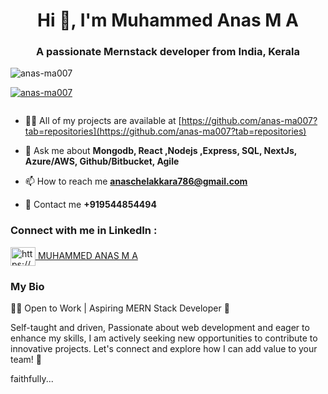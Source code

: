 <h1 align="center">Hi 👋, I'm Muhammed Anas M A</h1>
<h3 align="center">A passionate Mernstack developer from India, Kerala</h3>


<p align="left" style="marginTop:"20px"> <img src="https://komarev.com/ghpvc/?username=riyazo4&label=Profile%20views&color=0e75b6&style=flat" alt="anas-ma007" /> </p>

<p align="left"> <a href="https://github.com/ryo-ma/github-profile-trophy"><img src="https://github-profile-trophy.vercel.app/?username=anas-ma007" alt="anas-ma007" /></a> </p>

<p align="left"> <a href="https://twitter.com/" target="blank"><img src="https://img.shields.io/twitter/follow/?logo=twitter&style=for-the-badge" alt="" /></a> </p>
<!-- - 🔭 I’m currently working on Brototype **Circle up** -->

- 👨‍💻 All of my projects are available at [https://github.com/anas-ma007?tab=repositories](https://github.com/anas-ma007?tab=repositories)

- 💬 Ask me about **Mongodb, React ,Nodejs ,Express, SQL, NextJs, Azure/AWS, Github/Bitbucket, Agile**

- 📫 How to reach me **anaschelakkara786@gmail.com**
  
- 📲 Contact me **+919544854494**


<h3 align="left">Connect with me in LinkedIn :</h3>
<div class="badge-base LI-profile-badge"  style="marginRight:"10px" data-locale="en_US" data-size="medium" data-theme="dark" data-type="HORIZONTAL" data-vanity="anas-ma" data-version="v1">  <a href="https://www.linkedin.com/in/anas-ma/" target="blank">  <img align="center" src="https://raw.githubusercontent.com/rahuldkjain/github-profile-readme-generator/master/src/images/icons/Social/linked-in-alt.svg" alt="https://www.linkedin.com/in/anas-ma/" height="30" width="40" />  </a> <a class="badge-base__link LI-simple-link" href="https://in.linkedin.com/in/anas-ma?trk=profile-badge">MUHAMMED ANAS M A</a></div>
              
<p align="left">

</p>

<h3 align="left">My Bio </h3>
<p> 
  👩‍💻 Open to Work | Aspiring MERN Stack Developer 🚀

Self-taught and driven, Passionate about web development and eager to enhance my skills, I am actively seeking new opportunities to contribute to innovative projects. Let's connect and explore how I can add value to your team! 🤝

faithfully...
</p>
